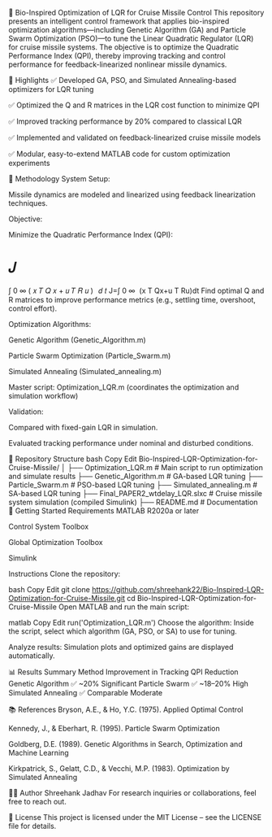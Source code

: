 🧬 Bio-Inspired Optimization of LQR for Cruise Missile Control
This repository presents an intelligent control framework that applies bio-inspired optimization algorithms—including Genetic Algorithm (GA) and Particle Swarm Optimization (PSO)—to tune the Linear Quadratic Regulator (LQR) for cruise missile systems. The objective is to optimize the Quadratic Performance Index (QPI), thereby improving tracking and control performance for feedback-linearized nonlinear missile dynamics.

📌 Highlights
✅ Developed GA, PSO, and Simulated Annealing-based optimizers for LQR tuning

✅ Optimized the Q and R matrices in the LQR cost function to minimize QPI

✅ Improved tracking performance by 20% compared to classical LQR

✅ Implemented and validated on feedback-linearized cruise missile models

✅ Modular, easy-to-extend MATLAB code for custom optimization experiments

🧠 Methodology
System Setup:

Missile dynamics are modeled and linearized using feedback linearization techniques.

Objective:

Minimize the Quadratic Performance Index (QPI):

𝐽
=
∫
0
∞
(
𝑥
𝑇
𝑄
𝑥
+
𝑢
𝑇
𝑅
𝑢
)
 
𝑑
𝑡
J=∫ 
0
∞
​
 (x 
T
 Qx+u 
T
 Ru)dt
Find optimal Q and R matrices to improve performance metrics (e.g., settling time, overshoot, control effort).

Optimization Algorithms:

Genetic Algorithm (Genetic_Algorithm.m)

Particle Swarm Optimization (Particle_Swarm.m)

Simulated Annealing (Simulated_annealing.m)

Master script: Optimization_LQR.m (coordinates the optimization and simulation workflow)

Validation:

Compared with fixed-gain LQR in simulation.

Evaluated tracking performance under nominal and disturbed conditions.

📁 Repository Structure
bash
Copy
Edit
Bio-Inspired-LQR-Optimization-for-Cruise-Missile/
│
├── Optimization_LQR.m            # Main script to run optimization and simulate results
├── Genetic_Algorithm.m           # GA-based LQR tuning
├── Particle_Swarm.m              # PSO-based LQR tuning
├── Simulated_annealing.m         # SA-based LQR tuning
├── Final_PAPER2_wtdelay_LQR.slxc # Cruise missile system simulation (compiled Simulink)
├── README.md                     # Documentation
🚀 Getting Started
Requirements
MATLAB R2020a or later

Control System Toolbox

Global Optimization Toolbox

Simulink

Instructions
Clone the repository:

bash
Copy
Edit
git clone https://github.com/shreehank22/Bio-Inspired-LQR-Optimization-for-Cruise-Missile.git
cd Bio-Inspired-LQR-Optimization-for-Cruise-Missile
Open MATLAB and run the main script:

matlab
Copy
Edit
run('Optimization_LQR.m')
Choose the algorithm: Inside the script, select which algorithm (GA, PSO, or SA) to use for tuning.

Analyze results: Simulation plots and optimized gains are displayed automatically.

📊 Results Summary
Method	Improvement in Tracking	QPI Reduction
Genetic Algorithm	✅ ~20%	Significant
Particle Swarm	✅ ~18–20%	High
Simulated Annealing	✅ Comparable	Moderate

📚 References
Bryson, A.E., & Ho, Y.C. (1975). Applied Optimal Control

Kennedy, J., & Eberhart, R. (1995). Particle Swarm Optimization

Goldberg, D.E. (1989). Genetic Algorithms in Search, Optimization and Machine Learning

Kirkpatrick, S., Gelatt, C.D., & Vecchi, M.P. (1983). Optimization by Simulated Annealing

👨‍💻 Author
Shreehank Jadhav
For research inquiries or collaborations, feel free to reach out.

📄 License
This project is licensed under the MIT License – see the LICENSE file for details.
